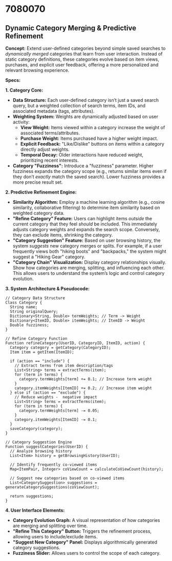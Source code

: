 # 7080070

## Dynamic Category Merging & Predictive Refinement

**Concept:** Extend user-defined categories beyond simple saved searches to *dynamically merged* categories that learn from user interaction. Instead of static category definitions, these categories evolve based on item views, purchases, and explicit user feedback, offering a more personalized and relevant browsing experience.

**Specs:**

**1. Category Core:**

*   **Data Structure:** Each user-defined category isn’t just a saved search query, but a weighted collection of search terms, item IDs, and associated metadata (tags, attributes).
*   **Weighting System:** Weights are dynamically adjusted based on user activity:
    *   **View Weight:** Items viewed within a category increase the weight of associated terms/attributes.
    *   **Purchase Weight:** Items purchased have a higher weight impact.
    *   **Explicit Feedback:** "Like/Dislike" buttons on items within a category directly adjust weights.
    *   **Temporal Decay:** Older interactions have reduced weight, prioritizing recent interests.
*   **Category "Fuzziness":** Introduce a "fuzziness" parameter. Higher fuzziness expands the category scope (e.g., returns similar items even if they don’t *exactly* match the saved search). Lower fuzziness provides a more precise result set.

**2. Predictive Refinement Engine:**

*   **Similarity Algorithm:** Employ a machine learning algorithm (e.g., cosine similarity, collaborative filtering) to determine item similarity based on weighted category data.
*   **"Refine Category" Feature:** Users can highlight items *outside* the current category that they feel *should* be included. This immediately adjusts category weights and expands the search scope.  Conversely, they can exclude items, shrinking the category.
*   **"Category Suggestion" Feature:**  Based on user browsing history, the system *suggests* new category merges or splits. For example, if a user frequently views both "hiking boots" and "backpacks," the system might suggest a "Hiking Gear" category.
*   **"Category Chain" Visualization:**  Display category relationships visually.  Show how categories are merging, splitting, and influencing each other. This allows users to understand the system’s logic and control category evolution.

**3. System Architecture & Pseudocode:**

```
// Category Data Structure
Class Category {
  String name;
  String originalQuery;
  Dictionary<String, Double> termWeights; // Term -> Weight
  Dictionary<ItemID, Double> itemWeights; // ItemID -> Weight
  Double fuzziness;
}

// Refine Category Function
Function refineCategory(UserID, CategoryID, ItemID, action) {
  Category category = getCategory(CategoryID);
  Item item = getItem(ItemID);

  if (action == "include") {
    // Extract terms from item description/tags
    List<String> terms = extractTerms(item);
    for (term in terms) {
      category.termWeights[term] += 0.1; // Increase term weight
    }
    category.itemWeights[ItemID] += 0.2; // Increase item weight
  } else if (action == "exclude") {
    // Reduce weights -  negative impact
    List<String> terms = extractTerms(item);
    for (term in terms) {
      category.termWeights[term] -= 0.05;
    }
    category.itemWeights[ItemID] -= 0.1;
  }
  saveCategory(category);
}

// Category Suggestion Engine
Function suggestCategories(UserID) {
  // Analyze browsing history
  List<Item> history = getBrowsingHistory(UserID);

  // Identify frequently co-viewed items
  Map<ItemPair, Integer> coViewCount = calculateCoViewCount(history);

  // Suggest new categories based on co-viewed items
  List<CategorySuggestion> suggestions = generateCategorySuggestions(coViewCount);

  return suggestions;
}
```

**4. User Interface Elements:**

*   **Category Evolution Graph:** A visual representation of how categories are merging and splitting over time.
*   **"Refine This Category" Button:** Triggers the refinement process, allowing users to include/exclude items.
*   **"Suggest New Category" Panel:** Displays algorithmically generated category suggestions.
*   **Fuzziness Slider:** Allows users to control the scope of each category.